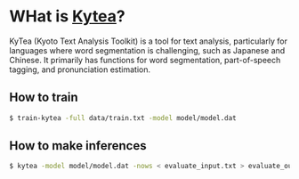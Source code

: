# WHat is [Kytea](http://www.phontron.com/kytea/)?

KyTea (Kyoto Text Analysis Toolkit) is a tool for text analysis, particularly for languages where word segmentation is challenging, such as Japanese and Chinese. It primarily has functions for word segmentation, part-of-speech tagging, and pronunciation estimation.



## How to train
    
```bash
$ train-kytea -full data/train.txt -model model/model.dat
```

## How to make inferences
```bash
$ kytea -model model/model.dat -nows < evaluate_input.txt > evaluate_output.txt
```
